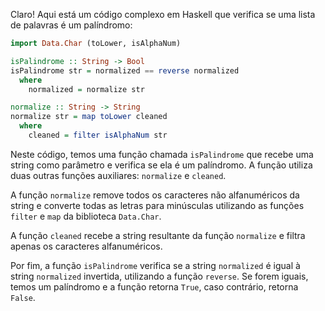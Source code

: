 Claro! Aqui está um código complexo em Haskell que verifica se uma lista de palavras é um palíndromo:

```haskell
import Data.Char (toLower, isAlphaNum)

isPalindrome :: String -> Bool
isPalindrome str = normalized == reverse normalized
  where
    normalized = normalize str

normalize :: String -> String
normalize str = map toLower cleaned
  where
    cleaned = filter isAlphaNum str
```

Neste código, temos uma função chamada `isPalindrome` que recebe uma string como parâmetro e verifica se ela é um palíndromo. A função utiliza duas outras funções auxiliares: `normalize` e `cleaned`. 

A função `normalize` remove todos os caracteres não alfanuméricos da string e converte todas as letras para minúsculas utilizando as funções `filter` e `map` da biblioteca `Data.Char`. 

A função `cleaned` recebe a string resultante da função `normalize` e filtra apenas os caracteres alfanuméricos. 

Por fim, a função `isPalindrome` verifica se a string `normalized` é igual à string `normalized` invertida, utilizando a função `reverse`. Se forem iguais, temos um palíndromo e a função retorna `True`, caso contrário, retorna `False`.